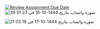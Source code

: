 [![Review Assignment Due Date](https://classroom.github.com/assets/deadline-readme-button-24ddc0f5d75046c5622901739e7c5dd533143b0c8e959d652212380cedb1ea36.svg)](https://classroom.github.com/a/uelKf0-p)
![صورة واتساب بتاريخ 1444-10-16 في 23 01 39](https://user-images.githubusercontent.com/115821236/236645101-f3fc51ef-8da1-47e3-ba73-3c7690be8329.jpg)




![صورة واتساب بتاريخ 1444-10-17 في 16 03 21](https://user-images.githubusercontent.com/115821236/236679670-d97d45f8-49cc-4256-9f74-a5ff3afda34d.jpg)








